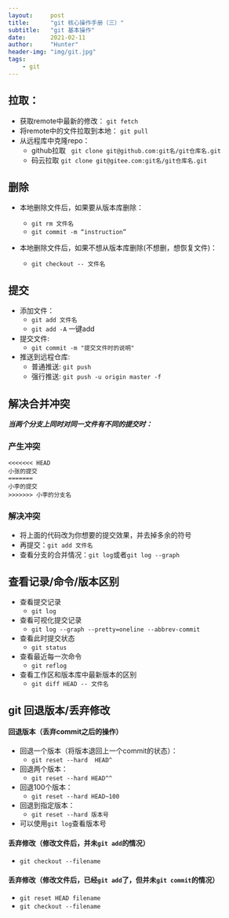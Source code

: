 ```yaml
---
layout:     post
title:      "git 核心操作手册（三）"
subtitle:   "git 基本操作"
date:       2021-02-11
author:     "Hunter"
header-img: "img/git.jpg"
tags:
    - git
---
```


## 拉取：
- 获取remote中最新的修改：
            `git fetch`
- 将remote中的文件拉取到本地：
            `git pull`
- 从远程库中克隆repo：
	- github拉取
           ` git clone git@github.com:git名/git仓库名.git`
     - 码云拉取
           `git clone git@gitee.com:git名/git仓库名.git`
       
## 删除
- 本地删除文件后，如果要从版本库删除：
    - `git rm 文件名`
    - `git commit -m “instruction”`

- 本地删除文件后，如果不想从版本库删除(不想删，想恢复文件)：
    - `git checkout -- 文件名`
## 提交
- 添加文件：
  - `git add 文件名`
  - `git add -A` 一键add
- 提交文件:
  - `git commit -m "提交文件时的说明"`
- 推送到远程仓库:
  - 普通推送: `git push`
  - 强行推送: `git push -u origin master -f`
  

## 解决合并冲突
***当两个分支上同时对同一文件有不同的提交时：***
### 产生冲突
    <<<<<<< HEAD
    小张的提交
    =======
    小李的提交
    >>>>>>> 小李的分支名
### 解决冲突

 - 将上面的代码改为你想要的提交效果，并去掉多余的符号
 - 再提交：`git add 文件名`
- 查看分支的合并情况：`git log`或者`git log --graph`

## 查看记录/命令/版本区别
-  查看提交记录
    - `git log`
- 查看可视化提交记录
    - `git log --graph --pretty=oneline --abbrev-commit`
- 查看此时提交状态
    - `git status`
- 查看最近每一次命令
    - `git reflog`
- 查看工作区和版本库中最新版本的区别
    - `git diff HEAD -- 文件名`


## git 回退版本/丢弃修改
#### 回退版本（丢弃commit之后的操作）
 - 回退一个版本（将版本退回上一个commit的状态）：
   - `git reset --hard 	HEAD^`
 - 回退两个版本：
   - `git reset --hard HEAD^^`
 - 回退100个版本：
   - `git reset --hard HEAD~100`
 - 回退到指定版本：
   - `git reset --hard 版本号`
 - 可以使用`git log`查看版本号
 
 #### 丢弃修改（修改文件后，并未`git add`的情况）
 
   - `git checkout --filename`
 
 #### 丢弃修改（修改文件后，已经`git add`了，但并未`git commit`的情况）
 
   - `git reset HEAD filename`
  - `git checkout --filename`


